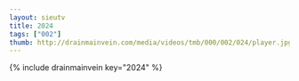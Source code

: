 ```yaml
--- 
layout: sieutv
title: 2024
tags: ["002"]
thumb: http://drainmainvein.com/media/videos/tmb/000/002/024/player.jpg
---
```

{% include drainmainvein key="2024" %} 
